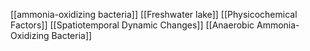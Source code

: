 [[ammonia-oxidizing bacteria]]
[[Freshwater lake]]
[[Physicochemical Factors]]
[[Spatiotemporal Dynamic Changes]]
[[Anaerobic Ammonia-Oxidizing Bacteria]]
